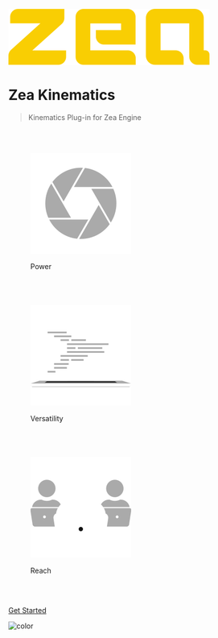 [//]: <> (Author: Michael Smith)
[//]: <> (Date: May 22, 2020)

![logo](_media/logo-zea.svg)

# Zea Kinematics

> Kinematics Plug-in for Zea Engine


<ul style="display:inline-block">

<li style="display:inline-block; padding:20px;">

![power](_media/icon-power.svg)

Power

</li>

<li style="display:inline-block; padding:20px;">

![versatility](_media/icon-versatility.svg)

Versatility

</li>
<li style="display:inline-block; padding:20px;">

![reach](_media/icon-reach.svg)

Reach

</li>
</ul>

[Get Started](README.md)

<!-- background color -->

![color](#333333)
